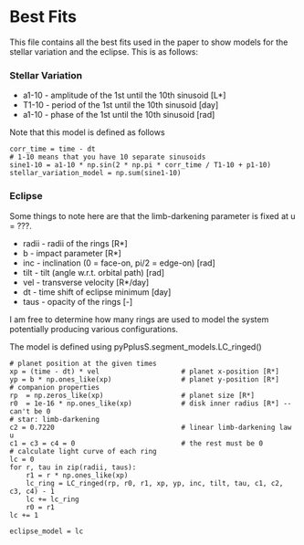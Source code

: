 # Best Fits
This file contains all the best fits used in the paper to show models for the stellar variation and the eclipse.
This is as follows:

### Stellar Variation
- a1-10 - amplitude of the 1st until the 10th  sinusoid [L*] 
- T1-10 - period of the 1st until the 10th sinusoid [day] 
- a1-10 - phase of the 1st until the 10th sinusoid [rad] 

Note that this model is defined as follows

    corr_time = time - dt 
    # 1-10 means that you have 10 separate sinusoids
    sine1-10 = a1-10 * np.sin(2 * np.pi * corr_time / T1-10 + p1-10)
    stellar_variation_model = np.sum(sine1-10)


### Eclipse

Some things to note here are that the limb-darkening parameter is fixed at u = ???.

- radii - radii of the rings [R*]
- b     - impact parameter [R*]
- inc   - inclination (0 = face-on, pi/2 = edge-on) [rad]
- tilt  - tilt (angle w.r.t. orbital path) [rad]
- vel   - transverse velocity [R*/day]
- dt    - time shift of eclipse minimum [day]
- taus  - opacity of the rings [-]

I am free to determine how many rings are used to model the system potentially producing various configurations.

The model is defined using pyPplusS.segment_models.LC_ringed()

    # planet position at the given times
    xp = (time - dt) * vel                    # planet x-position [R*]
    yp = b * np.ones_like(xp)                 # planet y-position [R*]
    # companion properties
    rp  = np.zeros_like(xp)                   # planet size [R*]
    r0  = 1e-16 * np.ones_like(xp)            # disk inner radius [R*] -- can't be 0
    # star: limb-darkening
    c2 = 0.7220                               # linear limb-darkening law u
    c1 = c3 = c4 = 0                          # the rest must be 0
    # calculate light curve of each ring
    lc = 0
    for r, tau in zip(radii, taus):
        r1 = r * np.ones_like(xp)
        lc_ring = LC_ringed(rp, r0, r1, xp, yp, inc, tilt, tau, c1, c2, c3, c4) - 1
        lc += lc_ring
        r0 = r1
    lc += 1

    eclipse_model = lc
